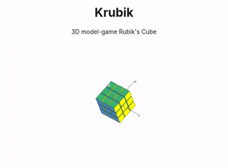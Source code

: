 <h1 align="center">Krubik</h1>
<div align="center">
3D model-game Rubik's Cube 

![Krubik gif demo](docs/krubic_demo.gif)
 </div>
